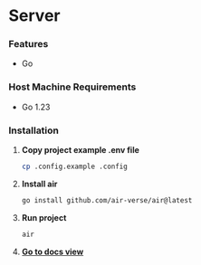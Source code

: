 # Server

### Features
* Go

### Host Machine Requirements
* Go 1.23

### Installation

1. **Copy project example .env file**
   ```sh
   cp .config.example .config
   ```
2. **Install air**
   ```sh
   go install github.com/air-verse/air@latest
   ```
3. **Run project**
   ```sh
   air
   ```
4. **[Go to docs view](http://localhost:8000/docs)**
